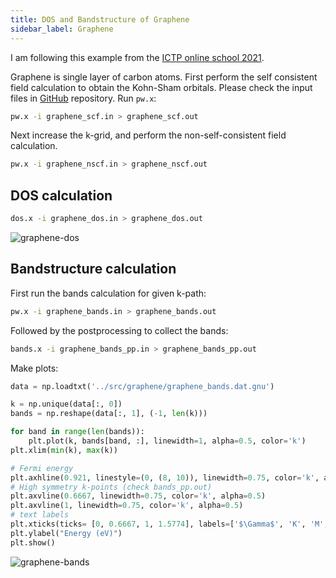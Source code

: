 ```yaml
---
title: DOS and Bandstructure of Graphene
sidebar_label: Graphene
---
```

I am following this example from the [ICTP online school 2021](
https://gitlab.com/QEF/materials-for-max-qe2021-online-school).

Graphene is single layer of carbon atoms. First perform the self consistent
field calculation to obtain the Kohn-Sham orbitals. Please check the input files
in [GitHub](https://github.com/pranabdas/espresso/) repository. Run `pw.x`:
```bash
pw.x -i graphene_scf.in > graphene_scf.out
```

Next increase the k-grid, and perform the non-self-consistent field calculation.
```bash
pw.x -i graphene_nscf.in > graphene_nscf.out
```

## DOS calculation
```bash
dos.x -i graphene_dos.in > graphene_dos.out
```

<picture>
  <source type="image/webp" srcset={require("/img/graphene-dos.webp").default} />
  <img src={require("/img/graphene-dos.png").default} alt="graphene-dos" />
</picture>

## Bandstructure calculation
First run the bands calculation for given k-path:
```bash
pw.x -i graphene_bands.in > graphene_bands.out
```

Followed by the postprocessing to collect the bands:
```bash
bands.x -i graphene_bands_pp.in > graphene_bands_pp.out
```

Make plots:
```python title="notebooks/graphene.ipynb" showLineNumbers
data = np.loadtxt('../src/graphene/graphene_bands.dat.gnu')

k = np.unique(data[:, 0])
bands = np.reshape(data[:, 1], (-1, len(k)))

for band in range(len(bands)):
    plt.plot(k, bands[band, :], linewidth=1, alpha=0.5, color='k')
plt.xlim(min(k), max(k))

# Fermi energy
plt.axhline(0.921, linestyle=(0, (8, 10)), linewidth=0.75, color='k', alpha=0.5)
# High symmetry k-points (check bands_pp.out)
plt.axvline(0.6667, linewidth=0.75, color='k', alpha=0.5)
plt.axvline(1, linewidth=0.75, color='k', alpha=0.5)
# text labels
plt.xticks(ticks= [0, 0.6667, 1, 1.5774], labels=['$\Gamma$', 'K', 'M', '$\Gamma$'])
plt.ylabel("Energy (eV)")
plt.show()
```

<picture>
  <source type="image/webp" srcset={require("/img/graphene-bands.webp").default} />
  <img src={require("/img/graphene-bands.png").default} alt="graphene-bands" />
</picture>

